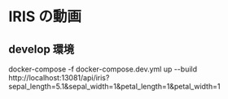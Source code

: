 # IRIS の動画

## develop 環境

docker-compose -f docker-compose.dev.yml up --build
http://localhost:13081/api/iris?sepal_length=5.1&sepal_width=1&petal_length=1&petal_width=1